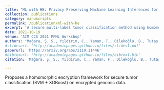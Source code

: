 ```yaml
---
title: "ML with HE: Privacy Preserving Machine Learning Inferences for Genome Studies"
collection: publications
category: manuscripts
permalink: /publication/ml-with-he
excerpt: 'A secure multi-label tumor classification method using homomorphic encryption, whereby two different machine learning algorithms, SVM and XGBoost, are used to classify the encrypted genome data of different tumor types.'
date: 2021-10-19
venue: 'ACM CCS 2021 PPML Workshop'
authors: "Mağara, Ş. S., Yıldırım, C., Yaman, F., Dilekoğlu, B., Tutaş, F. R., Öztürk, E., Kaya, K., Taştan, Ö., & Savaş, E"
#slidesurl: 'http://academicpages.github.io/files/slides1.pdf'
paperurl: 'https://arxiv.org/abs/2110.11446'
#bibtexurl: 'http://academicpages.github.io/files/bibtex1.bib'
citation: 'Mağara, Ş. S., Yıldırım, C., Yaman, F., Dilekoğlu, B., Tutaş, F. R., Öztürk, E., Kaya, K., Taştan, Ö., & Savaş, E. (2021). ML with HE: Privacy Preserving Machine Learning Inferences for Genome Studies. <i>arXiv preprint</i>, arXiv:2110.11446. https://doi.org/10.48550/arXiv.2110.11446'

---
```

Proposes a homomorphic encryption framework for secure tumor classification (SVM + XGBoost) on encrypted genomic data.